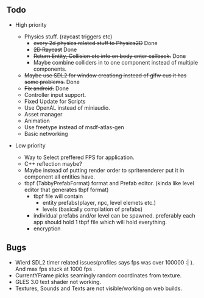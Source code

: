 Todo
---- 
- High priority
    - Physics stuff. (raycast triggers etc) 
        - <s>every 2d physics related stuff to Physics2D</s> Done
        - <s>2D Raycast</s> Done
        - <s>Return Entity, Collision etc info on body enter callback.</s> Done
        - Maybe combine colliders in to one component instead of multiple components.
    - <s>Maybe use SDL2 for window creationg instead of glfw cus it has some problems.</s> Done
    - <s>Fix android.</s> Done
    - Controller input support.
    - Fixed Update for Scripts
    - Use OpenAL instead of miniaudio.
    - Asset manager
    - Animation
    - Use freetype instead of msdf-atlas-gen
    - Basic networking
 
- Low priority
    - Way to Select preffered FPS for application.
    - C++ reflection maybe?
    - Maybe instead of putting render order to spriterenderer put it in component all entities have.
    - tbpf (TabbyPrefabFormat) format and Prefab editor. (kinda like level editor that generates tbpf format) 
        - tbpf file will contain
            - entity prefabs(player, npc, level elemets etc.)
            - levels (basically compilation of prefabs)
        - individual prefabs and/or level can be spawned. preferably each app should hold 1 tbpf file which will hold everything.
        - encryption

Bugs
----
- Wierd SDL2 timer related issues(profiles says fps was over 100000 :| ). And max fps stuck at 1000 fps . 
- CurrentYFrame picks seamingly random coordinates from texture.
- GLES 3.0 text shader not working.
- Textures, Sounds and Texts are not visible/working on web builds.
